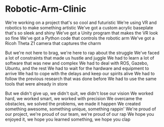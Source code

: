 # Robotic-Arm-Clinic
We're working on a project that's so cool and futuristic
We're using VR and robotics to make something artistic
We've got a custom acrylic baseplate that's so sleek and shiny
We've got a Unity program that makes the VR look so fine
We've got a Python code that controls the robotic arm
We've got a Ricoh Theta Z1 camera that captures the charm

But we're not here to brag, we're here to rap about the struggle
We've faced a lot of constraints that made us hustle and juggle
We had to learn a lot of software that was new and complex
We had to deal with ROS, Gazebo, Ubuntu, and the rest
We had to wait for the hardware and equipment to arrive
We had to cope with the delays and keep our spirits alive
We had to follow the previous research that was done before
We had to use the same tools that were already in store

But we didn't give up, we didn't quit, we didn't lose our vision
We worked hard, we worked smart, we worked with precision
We overcame the obstacles, we solved the problems, we made it happen
We created something awesome, something unique, something rappin'
We're proud of our project, we're proud of our team, we're proud of our rap
We hope you enjoyed it, we hope you learned something, we hope you clap
